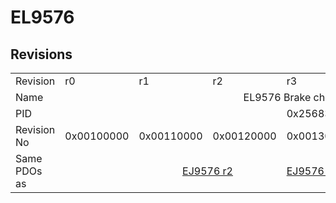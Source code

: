 # EL9576

## Revisions
<table>
<tr>
<td>Revision</td>
<td>r0</td>
<td>r1</td>
<td>r2</td>
<td>r3</td>
<td>r4</td>
<td>r5</td>
<td>r6</td>
</tr>
<tr>
<td>Name</td>
<td colspan=7 align="center">EL9576 Brake chopper terminal</td>
</tr>
<tr>
<td>PID</td>
<td colspan=7 align="center">0x25683052</td>
</tr>
<tr>
<td>Revision No</td>
<td>0x00100000</td>
<td>0x00110000</td>
<td>0x00120000</td>
<td>0x00130000</td>
<td>0x00140000</td>
<td>0x00150000</td>
<td>0x00160000</td>
</tr>
<tr>
<td>Same PDOs as</td>
<td></td>
<td colspan=2 align="center"><a href="EJ9576.md">EJ9576 r2</a></td>
<td><a href="EJ9576.md">EJ9576 r3</a></td>
<td colspan=2 align="center"><a href="EJ9576.md">EJ9576 r4</a></td>
<td><a href="EJ9576.md">EJ9576 r6</a><br/><a href="EP9576-1032.md">EP9576-1032 r0</a></td>
</tr>
</table>
